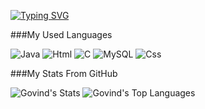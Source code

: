 [![Typing SVG](https://readme-typing-svg.demolab.com?font=Fira+Code&pause=1000&width=435&lines=Hello+there+im+Govind+Menon)](https://git.io/typing-svg)

###My Used Languages

![Java](https://img.shields.io/badge/Python-3776AB?style=for-the-badge&logo=python&logoColor=white)
![Html](https://img.shields.io/badge/HTML-239120?style=for-the-badge&logo=html5&logoColor=white)
![C](https://img.shields.io/badge/C-00599C?style=for-the-badge&logo=c&logoColor=white)
![MySQL](https://img.shields.io/badge/MySQL-00000F?style=for-the-badge&logo=mysql&logoColor=white)
![Css](https://img.shields.io/badge/CSS-239120?&style=for-the-badge&logo=css3&logoColor=white)

###My Stats From GitHub

![Govind's Stats](https://github-readme-stats.vercel.app/api?username=govindmenon69&theme=gotham&show_icons=true&hide_border=true&count_private=true&layout=compact)
![Govind's Top Languages](https://github-readme-stats.vercel.app/api/top-langs/?username=govindmenon69&theme=gotham&show_icons=true&hide_border=true&layout=compact)

